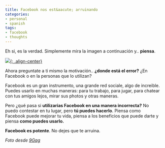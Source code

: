 ```yaml
---
title: Facebook nos est&aacute; arruinando
categories:
- personal
- spanish
tags:
- facebook
- thoughts
---
```

Eh si, es la verdad. Simplemente mira la imagen a continuación y.. **piensa**.

[![]({{site.url}}/assets/images/facebook_shit.jpg){: .align-center}]({{site.url}}/assets/images/facebook_shit.jpg)

Ahora preguntate a ti mismo la motivación.. **¿donde está el error?** ¿En
Facebook o en la personas que lo utilizan?

Facebook es un gran instrumento, una grande red sociale, algo de increible.
Puedes usarlo en muchas maneras: para tu trabajo, para jugar, para chatear con
tus amigos lejos, mirar sus photos y otras maneras.

Pero ¿qué pasa si **utilizarias Facebook en una manera incorrecta?** No puedo
contestar en tu lugar, pero **tú puedes hacerlo**. Piensa como Facebook puede
mejorar tu vida, piensa a los beneficios que puede darte y piensa **como
puedes usarlo.**

**Facebook es potente**. No dejes que te arruina.
  
_Foto desde [9Gag](http://9gag.com/gag/75376)_

